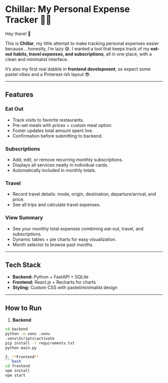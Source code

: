# Chillar: My Personal Expense Tracker 🛒💸

Hey there! 👋  

This is **Chillar**, my little attempt to make tracking personal expenses easier because… honestly, I’m lazy 😅. I wanted a tool that keeps track of my **eat-out habits, travel expenses, and subscriptions**, all in one place, with a clean and minimalist interface.  

It’s also my first real dabble in **frontend development**, so expect some pastel vibes and a Pinterest-ish layout 😎.

---

## Features

### Eat Out
- Track visits to favorite restaurants.
- Pre-set meals with prices + custom meal option.
- Footer updates total amount spent live.
- Confirmation before submitting to backend.

### Subscriptions
- Add, edit, or remove recurring monthly subscriptions.
- Displays all services neatly in individual cards.
- Automatically included in monthly totals.

### Travel
- Record travel details: mode, origin, destination, departure/arrival, and price.
- See all trips and calculate travel expenses.

### View Summary
- See your monthly total expenses combining eat-out, travel, and subscriptions.
- Dynamic tables + pie charts for easy visualization.
- Month selector to browse past months.

---

## Tech Stack
- **Backend:** Python + FastAPI + SQLite
- **Frontend:** React.js + Recharts for charts
- **Styling:** Custom CSS with pastel/minimalist design

---

## How to Run

1. **Backend**
```bash
cd backend
python -m venv .venv
.venv\Scripts\activate
pip install -r requirements.txt
python main.py

2. **Frontend** 
```bash
cd frontend
npm install
npm start
